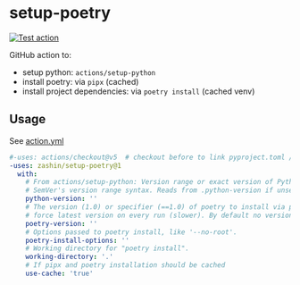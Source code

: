 # setup-poetry
[![Test action](https://github.com/ZashIn/setup-poetry/actions/workflows/test-action.yml/badge.svg)](https://github.com/ZashIn/setup-poetry/actions/workflows/test-action.yml)

GitHub action to:
- setup python: `actions/setup-python`
- install poetry: via `pipx` (cached)
- install project dependencies: via `poetry install` (cached venv)

## Usage
See [action.yml](action.yml)

```yaml
#-uses: actions/checkout@v5  # checkout before to link pyproject.toml / poetry.lock changes with cache.
-uses: zashin/setup-poetry@1
  with:
    # From actions/setup-python: Version range or exact version of Python or PyPy to use, using
    # SemVer's version range syntax. Reads from .python-version if unset.
    python-version: ''
    # The version (1.0) or specifier (==1.0) of poetry to install via pipx. Use 'latest' to
    # force latest version on every run (slower). By default no version is specified.
    poetry-version: ''
    # Options passed to poetry install, like '--no-root'.
    poetry-install-options: ''
    # Working directory for "poetry install".
    working-directory: '.'
    # If pipx and poetry installation should be cached
    use-cache: 'true'
```